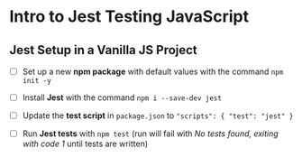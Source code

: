 # Intro to Jest Testing JavaScript
## Jest Setup in a Vanilla JS Project
- [ ] Set up a new **npm package** with default values with the command `npm init -y`
- [ ] Install **Jest** with the command `npm i --save-dev jest`
- [ ] Update the **test script** in `package.json` to 
        ```
        "scripts": {
            "test": "jest"
        }
        ```
- [ ] Run **Jest tests** with `npm test` (run will fail with *No tests found, exiting with code 1* until tests are written)

